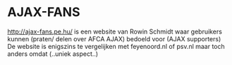 # AJAX-FANS

http://ajax-fans.pe.hu/ is een website van Rowin Schmidt waar gebruikers kunnen (praten/ delen over AFCA AJAX) bedoeld voor (AJAX supporters) De website is enigszins te vergelijken met feyenoord.nl of psv.nl maar toch anders omdat (..uniek aspect..)
